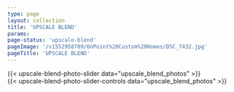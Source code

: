 ```yaml
---
type: page
layout: collection
title: 'UPSCALE BLEND'
params:
page-status: 'upscale-blend'
pageImage: '/v1552958709/OnPoint%20Custom%20Homes/DSC_7432.jpg'
pageTitle: 'UPSCALE BLEND'
---
```


<div class='slider bg-grey-lighter w-full py-5 mb-5 h-auto'>
{{< upscale-blend-photo-slider data="upscale_blend_photos" >}}
</div>

<div class='flex flex-wrap slider-nav'>
{{< upscale-blend-photo-slider-controls data="upscale_blend_photos" >}}
</div>